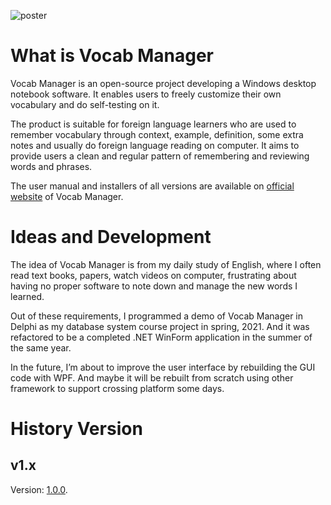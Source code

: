 ![poster](https://cabinz.github.io/vocab-manager-site/images/post.png)

# What is Vocab Manager

Vocab Manager is an open-source project developing a Windows desktop notebook software. It enables users to freely customize their own vocabulary and do self-testing on it.

The product is suitable for foreign language learners who are used to remember vocabulary through context, example, definition, some extra notes and usually do foreign language reading on computer. It aims to provide users a clean and regular pattern of remembering and reviewing words and phrases.

The user manual and installers of all versions are available on [official website](https://cabinz.github.io/vocab-manager/index.html) of Vocab Manager. 



# Ideas and Development

The idea of Vocab Manager is from my daily study of English, where I often read text books, papers, watch videos on computer, frustrating about having no proper software to note down and manage the new words I learned.

Out of these requirements, I programmed a demo of Vocab Manager in Delphi as my database system course project in spring, 2021. And it was refactored to be a completed .NET WinForm application in the summer of the same year.

In the future, I’m about to improve the user interface by rebuilding the GUI code with WPF. And maybe it will be rebuilt from scratch using other framework to support crossing platform some days.



# History Version

## v1.x

Version: [1.0.0](https://cabinz.github.io/vocab-manager/v1_intro.html).

